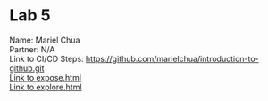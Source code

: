 # Lab 5
Name: Mariel Chua\
Partner: N/A\
Link to CI/CD Steps: https://github.com/marielchua/introduction-to-github.git \
[Link to expose.html](https://marielchua.github.io/fa22-cse110-lab5/expose.html) \
[Link to explore.html](https://marielchua.github.io/fa22-cse110-lab5/explore.html)
